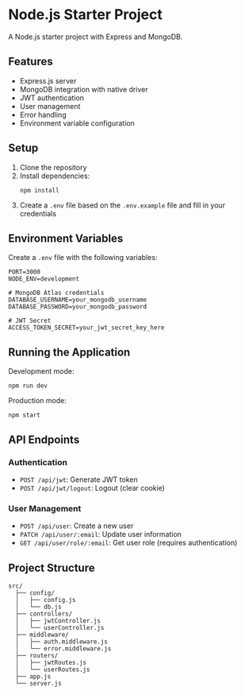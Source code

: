 # Node.js Starter Project

A Node.js starter project with Express and MongoDB.

## Features

- Express.js server
- MongoDB integration with native driver
- JWT authentication
- User management
- Error handling
- Environment variable configuration

## Setup

1. Clone the repository
2. Install dependencies:
   ```
   npm install
   ```
3. Create a `.env` file based on the `.env.example` file and fill in your credentials

## Environment Variables

Create a `.env` file with the following variables:

```
PORT=3000
NODE_ENV=development

# MongoDB Atlas credentials
DATABASE_USERNAME=your_mongodb_username
DATABASE_PASSWORD=your_mongodb_password

# JWT Secret
ACCESS_TOKEN_SECRET=your_jwt_secret_key_here
```

## Running the Application

Development mode:

```
npm run dev
```

Production mode:

```
npm start
```

## API Endpoints

### Authentication

- `POST /api/jwt`: Generate JWT token
- `POST /api/jwt/logout`: Logout (clear cookie)

### User Management

- `POST /api/user`: Create a new user
- `PATCH /api/user/:email`: Update user information
- `GET /api/user/role/:email`: Get user role (requires authentication)

## Project Structure

```
src/
  ├── config/
  │   ├── config.js
  │   └── db.js
  ├── controllers/
  │   ├── jwtController.js
  │   └── userController.js
  ├── middleware/
  │   ├── auth.middleware.js
  │   └── error.middleware.js
  ├── routers/
  │   ├── jwtRoutes.js
  │   └── userRoutes.js
  ├── app.js
  └── server.js
```
